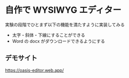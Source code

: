 # 自作で WYSIWYG エディター

実験の段階でひとまず以下の機能を満たすように実装してみる

- 太字・斜体・下線にすることができる
- Word の docx がダウンロードできるようにする

## デモサイト

https://oasis-editor.web.app/
